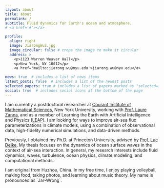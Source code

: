 ```yaml
---
layout: about
title: about
permalink: /
subtitle: Fluid dynamics for Earth's ocean and atmosphere.
# <a href='#'></a>

profile:
  align: right
  image: JiarongWu2.jpg
  image_circular: false # crops the image to make it circular
  address: >
    <p>1123 Warren Weaver Hall</p>
    <p>New York, NY 10012</p>
    <a href='mailto:jiarong.wu@nyu.edu'>jiarong.wu@nyu.edu</a>

news: true  # includes a list of news items
latest_posts: false  # includes a list of the newest posts
selected_papers: true # includes a list of papers marked as "selected={true}"
social: true  # includes social icons at the bottom of the page
---
```


I am currently a postdoctoral researcher at [Courant Institute of Mathematical Sciences](https://cims.nyu.edu/dynamic/), New York University, working with [Prof. Laure Zanna](https://zanna-researchteam.github.io/), and as a member of Learning the Earth with Artificial Intelligence and Physics ([LEAP](https://leap.columbia.edu/)). I am looking for ways to improve air-sea flux parameterizations in climate models, using a combination of observational data, high-fidelity numerical simulations, and data-driven methods.  

Previously, I obtained my Ph.D. at Princeton University, advised by [Prof. Luc Deike](https://ldeike.princeton.edu). My thesis focuses on the dynamics of ocean surface waves in the context of air-sea interaction. In general, my research interests include fluid dynamics, waves, turbulence, ocean physics, climate modeling, and computational methods.

I am original from Huzhou, China. In my free time, I enjoy playing volleyball, making food, taking photos, and learning about music theory. My name is pronounced as \`Jar-Wrong\`.

